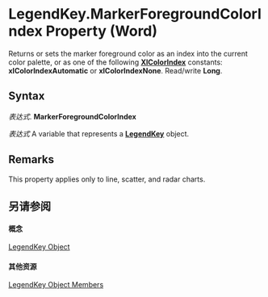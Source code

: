 
# LegendKey.MarkerForegroundColorIndex Property (Word)

Returns or sets the marker foreground color as an index into the current color palette, or as one of the following  **[XlColorIndex](2d9f944e-70ea-04aa-9943-975d603f17ba.md)** constants: **xlColorIndexAutomatic** or **xlColorIndexNone**. Read/write **Long**.


## Syntax

 _表达式_. **MarkerForegroundColorIndex**

 _表达式_ A variable that represents a **[LegendKey](07578528-3e73-7898-47dc-296aefb854f0.md)** object.


## Remarks

This property applies only to line, scatter, and radar charts. 


## 另请参阅


#### 概念


[LegendKey Object](07578528-3e73-7898-47dc-296aefb854f0.md)
#### 其他资源


[LegendKey Object Members](http://msdn.microsoft.com/library/5cf54e0b-ced5-129d-fd72-4842dd9a644a%28Office.15%29.aspx)